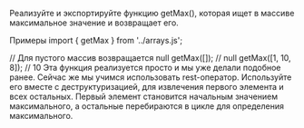 Реализуйте и экспортируйте функцию getMax(), которая ищет в массиве максимальное значение и возвращает его.

Примеры
import { getMax } from '../arrays.js';

// Для пустого массив возвращается null
getMax([]); // null
getMax([1, 10, 8]); // 10
Эта функция реализуется просто и мы уже делали подобное ранее.
Сейчас же мы учимся использовать rest-оператор.
Используйте его вместе с деструктуризацией, для извлечения первого элемента и всех остальных.
Первый элемент становится начальным значением максимального, а остальные перебираются в цикле для определения максимального.